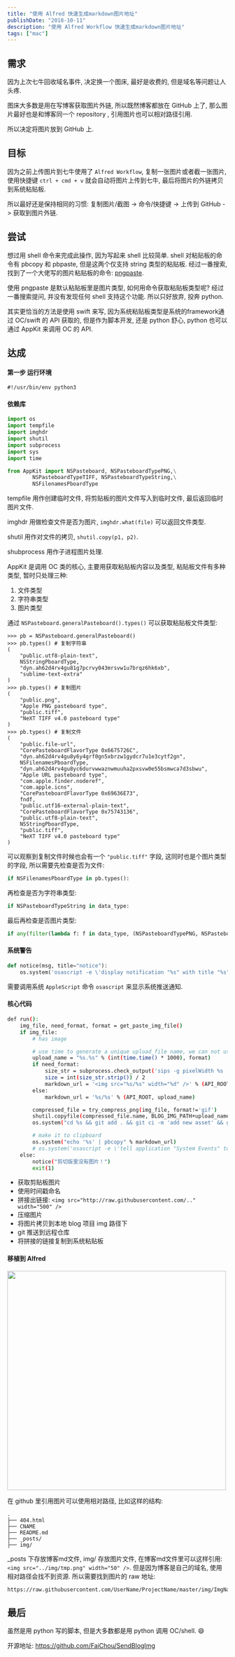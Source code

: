 ```yaml
---
title: "使用 Alfred 快速生成markdown图片地址"
publishDate: "2018-10-11"
description: "使用 Alfred Workflow 快速生成markdown图片地址"
tags: ["mac"]
---
```


## 需求

因为上次七牛回收域名事件, 决定换一个图床, 最好是收费的, 但是域名等问题让人头疼.

图床大多数是用在写博客获取图片外链, 所以既然博客都放在 GitHub 上了, 那么图片最好也是和博客同一个 repository , 引用图片也可以相对路径引用.

所以决定将图片放到 GitHub 上.

## 目标

因为之前上传图片到七牛使用了 `Alfred Workflow`, 复制一张图片或者截一张图片, 使用快捷键 `ctrl + cmd + v` 就会自动将图片上传到七牛, 最后将图片的外链拷贝到系统粘贴板.

所以最好还是保持相同的习惯: 复制图片/截图 -> 命令/快捷键 -> 上传到 GitHub -> 获取到图片外链.

## 尝试

想过用 shell 命令来完成此操作, 因为写起来 shell 比较简单. shell 对粘贴板的命令有 pbcopy 和 pbpaste, 但是这两个仅支持 string 类型的粘贴板. 经过一番搜索, 找到了一个大佬写的图片粘贴板的命令: [pngpaste](https://github.com/jcsalterego/pngpaste).

使用 pngpaste 是默认粘贴板里是图片类型, 如何用命令获取粘贴板类型呢? 经过一番搜索提问, 并没有发现任何 shell 支持这个功能. 所以只好放弃, 投奔 python.

其实更恰当的方法是使用 swift 来写, 因为系统粘贴板类型是系统的framework通过 OC/swift 的 API 获取的, 但是作为脚本开发, 还是 python 舒心, python 也可以通过 AppKit 来调用 OC 的 API.

## 达成

#### 第一步 运行环境

```
#!/usr/bin/env python3
```

#### 依赖库

```python
import os
import tempfile
import imghdr
import shutil
import subprocess
import sys
import time

from AppKit import NSPasteboard, NSPasteboardTypePNG,\
        NSPasteboardTypeTIFF, NSPasteboardTypeString,\
        NSFilenamesPboardType

```

tempfile 用作创建临时文件, 将剪贴板的图片文件写入到临时文件, 最后返回临时图片文件.

imghdr 用做检查文件是否为图片, `imghdr.what(file)` 可以返回文件类型.

shutil 用作对文件的拷贝, `shutil.copy(p1, p2)`.

shubprocess 用作子进程图片处理.

AppKit 是调用 OC 类的核心, 主要用获取粘贴板内容以及类型, 粘贴板文件有多种类型, 暂时只处理三种:

1. 文件类型
2. 字符串类型
3. 图片类型

通过 `NSPasteboard.generalPasteboard().types()` 可以获取粘贴板文件类型:

```
>>> pb = NSPasteboard.generalPasteboard()
>>> pb.types() # 复制字符串
(
    "public.utf8-plain-text",
    NSStringPboardType,
    "dyn.ah62d4rv4gu81g7pcrvy043mrsvw1u7brqz6hk6xb",
    "sublime-text-extra"
)
>>> pb.types() # 复制图片
(
    "public.png",
    "Apple PNG pasteboard type",
    "public.tiff",
    "NeXT TIFF v4.0 pasteboard type"
)
>>> pb.types() # 复制文件
(
    "public.file-url",
    "CorePasteboardFlavorType 0x6675726C",
    "dyn.ah62d4rv4gu8y6y4grf0gn5xbrzw1gydcr7u1e3cytf2gn",
    NSFilenamesPboardType,
    "dyn.ah62d4rv4gu8yc6durvwwaznwmuuha2pxsvw0e55bsmwca7d3sbwu",
    "Apple URL pasteboard type",
    "com.apple.finder.noderef",
    "com.apple.icns",
    "CorePasteboardFlavorType 0x69636E73",
    fndf,
    "public.utf16-external-plain-text",
    "CorePasteboardFlavorType 0x75743136",
    "public.utf8-plain-text",
    NSStringPboardType,
    "public.tiff",
    "NeXT TIFF v4.0 pasteboard type"
)
```

可以观察到复制文件时候也会有一个 `"public.tiff"` 字段, 这同时也是个图片类型的字段, 所以需要先检查是否为文件:

``` python
if NSFilenamesPboardType in pb.types():
```

再检查是否为字符串类型:

``` python
if NSPasteboardTypeString in data_type:
```

最后再检查是否图片类型:

``` python
if any(filter(lambda f: f in data_type, (NSPasteboardTypePNG, NSPasteboardTypeTIFF))):
```

#### 系统警告

``` python
def notice(msg, title="notice"):
    os.system('osascript -e \'display notification "%s" with title "%s"\'' % (msg, title))

```

需要调用系统 `AppleScript` 命令 `osascript` 来显示系统推送通知.


#### 核心代码

```bash
def run():
    img_file, need_format, format = get_paste_img_file()
    if img_file:
        # has image

        # use time to generate a unique upload_file name, we can not use the tmp file name
        upload_name = "%s.%s" % (int(time.time() * 1000), format)
        if need_format:
            size_str = subprocess.check_output('sips -g pixelWidth %s | tail -n1 | cut -d" " -f4' % img_file.name, shell=True)
            size = int(size_str.strip()) / 2
            markdown_url = '<img src="%s/%s" width="%d" />' % (API_ROOT, upload_name, MD_IMG_WIDTH)
        else:
            markdown_url = '%s/%s' % (API_ROOT, upload_name)

        compressed_file = try_compress_png(img_file, format!='gif')
        shutil.copyfile(compressed_file.name, BLOG_IMG_PATH+upload_name)
        os.system("cd %s && git add . && git ci -m 'add new asset' && git push" % BLOG_IMG_PATH)

        # make it to clipboard
        os.system("echo '%s' | pbcopy" % markdown_url)
        # os.system('osascript -e \'tell application "System Events" to keystroke "v" using command down\'')
    else:
        notice("剪切版里没有图片！")
        exit(1)
```

- 获取剪贴板图片
- 使用时间戳命名
- 拼接出链接: `<img src="http://raw.githubusercontent.com/.." width="500" />`
- 压缩图片
- 将图片拷贝到本地 blog 项目 img 路径下
- git 推送到远程仓库
- 将拼接的链接复制到系统粘贴板


#### 移植到 Alfred

<img src="https://raw.githubusercontent.com/FaiChou/faichou.github.io/master/img/1539267511594.png" width="500" />

在 github 里引用图片可以使用相对路径, 比如这样的结构:

```
.
├── 404.html
├── CNAME
├── README.md
├── _posts/
├── img/
```

_posts 下存放博客md文件, img/ 存放图片文件, 在博客md文件里可以这样引用: `<img src="../img/tmp.png" width="50" />`. 但是因为博客是自己的域名, 使用相对路径会找不到资源. 所以需要找到图片的 raw 地址:

```
https://raw.githubusercontent.com/UserName/ProjectName/master/img/ImgName.png
```



## 最后


虽然是用 python 写的脚本, 但是大多数都是用 python 调用 OC/shell. 😄

开源地址: https://github.com/FaiChou/SendBlogImg

